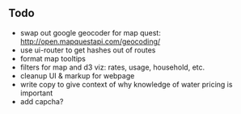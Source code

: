 Todo
------

* swap out google geocoder for map quest: http://open.mapquestapi.com/geocoding/
* use ui-router to get hashes out of routes
* format map tooltips
* filters for map and d3 viz: rates, usage, household, etc.
* cleanup UI & markup for webpage
* write copy to give context of why knowledge of water pricing is important
* add capcha?